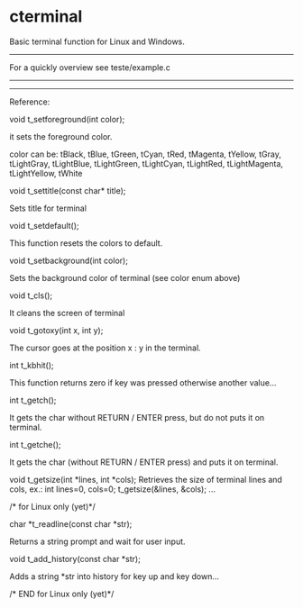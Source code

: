 # cterminal
Basic terminal function for Linux and Windows.

------------------------------------------

For a quickly overview see teste/example.c

-------------------------------------------

___________________________________________
Reference:

void t_setforeground(int color);

  it sets the foreground color.
  
color can be: tBlack, tBlue, tGreen, tCyan, tRed, tMagenta, tYellow, tGray, tLightGray, tLightBlue, tLightGreen, tLightCyan, tLightRed, tLightMagenta, tLightYellow, tWhite


void t_settitle(const char* title);

Sets title for terminal


void t_setdefault();

This function resets the colors to default.

void t_setbackground(int color);

Sets the background color of terminal (see color enum above)


void t_cls();

It cleans the screen of terminal


void t_gotoxy(int x, int y);

The cursor goes at the position x : y in the terminal.


int t_kbhit();

This function returns zero if key was pressed otherwise another value...


int t_getch();

It gets the char without RETURN / ENTER press, but do not puts it on terminal.


int t_getche();

It gets the char (without RETURN / ENTER press) and puts it on terminal.


void t_getsize(int *lines, int *cols);
Retrieves the size of terminal lines and cols, ex.:  int lines=0, cols=0; t_getsize(&lines, &cols); ...


/* for Linux only (yet)*/

char *t_readline(const char *str);

Returns a string prompt and wait for user input.

void t_add_history(const char *str); 

Adds a string *str into history for key up and key down...

/* END for Linux only (yet)*/



